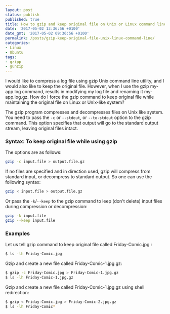```yaml
---
layout: post
status: publish
published: true
title: How to gzip and keep original file on Unix or Linux command line
date: '2017-05-02 13:36:56 +0100'
date_gmt: '2017-05-02 09:36:56 +0100'
permalink: /posts/gzip-keep-original-file-unix-linux-command-line/
categories:
- Linux
- Ubuntu
tags:
- gzipp
- gunzip
---
```

I would like to compress a log file using gzip Unix command line utility, and I would also like to keep the original file. However, when I use the gzip my-app.log command, results in modifying my log file and renaming it my-app.log.gz. How do I force the gzip command to keep original file while maintaining the original file on Linux or Unix-like system?

The gzip program compresses and decompresses files on Unix like system. You need to pass the `-c` or `--stdout`, or `--to-stdout` option to the gzip command. This option specifies that output will go to the standard output stream, leaving original files intact.

### Syntax: To keep original file while using gzip
The options are as follows:
```bash
gzip -c input.file > output.file.gz
```
If no files are specified and in direction used, gzip will compress from standard input, or decompress to standard output. So one can use the following syntax:
```bash
gzip < input.file > output.file.gz
```
Or pass the `-k`/`--keep` to the gzip command to leep (don't delete) input files during compression or decompression:
```bash
gzip -k input.file
gzip --keep input.file
```
### Examples
Let us tell gzip command to keep original file called Friday-Comic.jpg :
```bash
$ ls -lh Friday-Comic.jpg
```
Gzip and create a new file called Friday-Comic-1.jpg.gz:
```bash
$ gzip -c Friday-Comic.jpg > Friday-Comic-1.jpg.gz
$ ls -lh Friday-Comic-1.jpg.gz
```
Gzip and create a new file called Friday-Comic-1.jpg.gz using shell redirection:
```bash
$ gzip < Friday-Comic.jpg > Friday-Comic-2.jpg.gz
$ ls -lh Friday-Comic*
```
